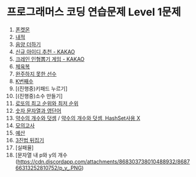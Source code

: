 # **프로그래머스 코딩 연습문제 Level 1문제**

1. [폰켓몬<phonekemon>](https://cdn.discordapp.com/attachments/868303738010488932/868305127780536330/f5ae35db83bc0b0e.PNG)
2. [내적<Dotproduct>](https://cdn.discordapp.com/attachments/868303738010488932/868304696517992518/287dd07750bfba10.PNG)
3. [음양 더하기<PositiveNegativenumberPlus>](https://cdn.discordapp.com/attachments/868303738010488932/868304934431514664/6c9d0684e8a4fcf8.PNG)
4. [신규 아이디 추천<newIdRecommend> - KAKAO](https://cdn.discordapp.com/attachments/868303738010488932/868304819054587974/92f7702478a22630.PNG)
5. [크레인 인형뽑기 게임<kakaoCrane> - KAKAO](https://cdn.discordapp.com/attachments/868303738010488932/868305079160168448/c165b3c8fd2b1aff.PNG)
6. [체육복<GymClothes>](https://cdn.discordapp.com/attachments/868303738010488932/868305002031091782/c41cff05e2d7a5f6.PNG)
7. [완주하지 못한 선수<marathon>](https://cdn.discordapp.com/attachments/868303738010488932/868304884406030386/b8b56c0d8d7b96f4.PNG)
8. [K번째수<knum>](https://cdn.discordapp.com/attachments/868303738010488932/868303853047644170/K.PNG)
9. [(진행중)키패드 누르기<keyPad>]
10. [(진행중)소수 만들기<primeNumber>]
11. [로또의 최고 순위와 최저 순위<lottoMaxOrMin>](https://cdn.discordapp.com/attachments/868303738010488932/868460372674371594/af3fea0316a3f405.PNG)
12. [숫자 문자열과 영단어<intStringAndAlphabet>](https://cdn.discordapp.com/attachments/868303738010488932/868491814263480350/105c93a7db3b4190.PNG)
13. [약수의 개수와 덧셈<divisorCountAndPlus>](https://cdn.discordapp.com/attachments/868303738010488932/868654281702658048/f2392b612cd195d8.PNG)
 / [약수의 개수와 덧셈, HashSet사용 X<divisorCountAndPlus>](https://cdn.discordapp.com/attachments/868303738010488932/868656457564946482/x.PNG)
14. [모의고사<mockTest>](https://cdn.discordapp.com/attachments/868303738010488932/868675585617051668/444d61c5ac20540a.PNG)
15. [예산<budget>](https://cdn.discordapp.com/attachments/868303738010488932/868679020882055198/608e1bc41c907aea.PNG)
16. [3진법 뒤집기<ternaryReverse>](https://cdn.discordapp.com/attachments/868303738010488932/868728650491641926/3_.PNG)
17. [실패율<failureLate>]
18. [문자열 내 p와 y의 개수<stringPY>(https://cdn.discordapp.com/attachments/868303738010488932/868766313252810752/p_y_.PNG)